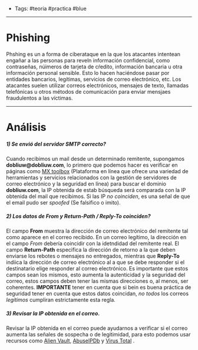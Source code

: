 - Tags: #teoria #practica #blue 
- ------
# Phishing

Phshing es un a forma de ciberataque en la que los atacantes intentean engañar a las personas para reveln información confidencial, como contraseñas, núimeros de tarjeta de cŕedito, información bancaria u otra información personal sensible. Esto lo hacen haciéndose pasar por entidades bancarios, legítimas, servicios de correo electrónico, etc.
Los atacantes suelen utilizar correos electrónicos, mensajes de texto, llamadas telefónicas u otros métodos de comunicación para enviar mensjaes fraudulentos a las víctimas.

-----
# Análisis 
##### **1)** Se envió del servidor SMTP correcto? 
Cuando recibimos un mail desde un determinado remitente, supongamos **dobliuw\@dobliuw.com**, lo primero que podemos hacer es verificar en páginas como [MX toolbox](https://mxtoolbox.com/SuperTool.aspx) (Plataforma en línea que ofrece una variedad de herramientas y servicios relacionados con la gestión de servidores de correo electrónico y la seguridad en línea) para buscar el dominio **dobliuw.com**, la IP obtenida de estab búsqueda será comparada con la IP obtenida del mail que recibimos.
Si las IP *no coinciden*, es una señal de que el email pudo ser *spoofed* (Se falsifico o imito). 

##### **2)** Los datos de *From* y *Return-Path / Reply-To* coinciden?
El campo **From** muestra la dirección de correo electrónico del remitente tal como aparece en el correo recibido. En un correo legítimo, la dirección en el campo *From* debería coincidir con la idetndidad del remitente real.
El campo **Return-Path** especifica la dirección de retorno a la que deben enviarse los rebotes o mensajes no entregados, mientras que **Reply-To** indiica la dirección de correo electrónico al a que se debe responder si el destinatario elige responder al correo electrónico.
Es importante que estos campos sean los mismos, esto aumenta la autenticidad y la seguridad del correo, estos campos deben tener las mismas direcciones o, al menos, ser coherentes. **IMPORTANTE** tener en cuenta que si bein es buena práctica de seguridad tener en cuenta que estos datos coincidan, *no todos* los correos *legítimos* cumpliran estrictamente esta regla.

##### **3)** Revisar la *IP* obtenida en el correo.
Revisar la IP obtenida en el correo puede ayudarnos a verificar si el correo aumenta las señales de sospecha o de legitimidad, para esto podemos usar recursos como [Alien Vault](https://otx.alienvault.com/),  [AbuseIPDb](https://otx.alienvault.com/) y [Virus Total](https://www.virustotal.com) .


